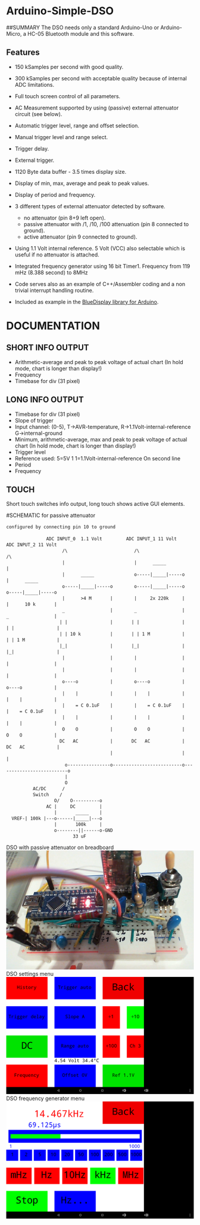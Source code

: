 # Arduino-Simple-DSO

##SUMMARY
The DSO needs only a standard Arduino-Uno or Arduino-Micro, a HC-05 Bluetooth module and this software.

## Features
- 150 kSamples per second with good quality.
- 300 kSamples per second with acceptable quality because of internal ADC limitations.
- Full touch screen control of all parameters.
- AC Measurement supported by using (passive) external attenuator circuit (see below).
- Automatic trigger level, range and offset selection.
- Manual trigger level and range select.
- Trigger delay.
- External trigger.
- 1120 Byte data buffer - 3.5 times display size.
- Display of min, max, average and peak to peak values.
- Display of period and frequency.
- 3 different types of external attenuator detected by software.
  - no attenuator (pin 8+9 left open).
  - passive attenuator with /1, /10, /100 attenuation (pin 8 connected to ground).
  - active attenuator (pin 9 connected to ground).
- Using 1.1 Volt internal reference. 5 Volt (VCC) also selectable which is useful if no attenuator is attached.

- Integrated frequency generator using 16 bit Timer1. Frequency from 119 mHz (8.388 second) to 8MHz

- Code serves also as an example of C++/Assembler coding and a non trivial interrupt handling routine.

- Included as example in the [BlueDisplay library for Arduino](https://github.com/ArminJo/android-blue-display/tree/master/arduino/libraries/BlueDisplay/BlueDisplay.zip).

# DOCUMENTATION

## SHORT INFO OUTPUT
- Arithmetic-average and peak to peak voltage of actual chart (In hold mode, chart is longer than display!)
- Frequency
- Timebase for div (31 pixel)

## LONG INFO OUTPUT
- Timebase for div (31 pixel)
- Slope of trigger
- Input channel: (0-5), T->AVR-temperature, R->1.1Volt-internal-reference G->internal-ground
- Minimum, arithmetic-average, max and peak to peak voltage of actual chart (In hold mode, chart is longer than display!)
- Trigger level
- Reference used: 5=5V 1  1=1.1Volt-internal-reference
On second line
- Period
- Frequency

## TOUCH
Short touch switches info output, long touch shows active GUI elements.

#SCHEMATIC for passive attenuator
```
configured by connecting pin 10 to ground

               ADC INPUT_0  1.1 Volt         ADC INPUT_1 11 Volt        ADC INPUT_2 11 Volt
                     /\                         /\                         /\
                     |                          |      _____               |
                     |      _____               o-----|_____|-----o        |      _____
                     o-----|_____|-----o        o-----|_____|-----o        o-----|_____|-----o
                     |      >4 M       |        |     2x 220k     |        |      10 k       |
                     _                 |        _                 |        _                 |
                    | |                |       | |                |       | |                |
                    | | 10 k           |       | | 1 M            |       | | 1 M            |
                    |_|                |       |_|                |       |_|                |
                     |                 |        |                 |        |                 |
                     |                 |        |                 |        |                 |
                     o----o            |        o----o            |        o----o            |
                     |    |            |        |    |            |        |    |            |
                     |    = C 0.1uF    |        |    = C 0.1uF    |        |    = C 0.1uF    |
                     |    |            |        |    |            |        |    |            |
                     O    O            |        O    O            |        O    O            |
                    DC   AC            |       DC   AC            |       DC   AC            |
                                       |                          |                          |
                      o----------------o--------------------------o--------------------------o
                      |
                      O
          AC/DC      /
          Switch    /
                  O/    O----------o
               AC |     DC         |
                  |       _____    |
  VREF-| 100k |---o------|_____|---o
                  |       100k     |
                  o--------||------o-GND
                         33 uF

```
DSO with passive attenuator on breadboard
![DSO with passive attenuator on breadboard](https://github.com/ArminJo/android-blue-display/blob/gh-pages/pictures/ArduinoDSO.jpg)
DSO settings menu
![DSO settings menu](https://github.com/ArminJo/android-blue-display/blob/gh-pages/screenshots/DSOSettings.png)
DSO frequency generator menu
![Frequency generator menu](https://github.com/ArminJo/android-blue-display/blob/gh-pages/screenshots/Frequency.png)

